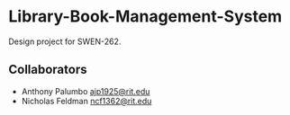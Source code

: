 # Library-Book-Management-System
Design project for SWEN-262.

## Collaborators
- Anthony Palumbo ajp1925@rit.edu
- Nicholas Feldman ncf1362@rit.edu

